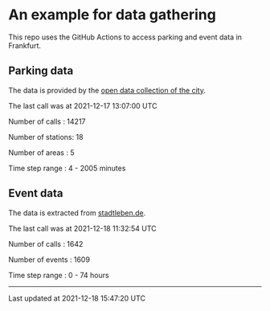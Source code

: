# An example for data gathering

This repo uses the GitHub Actions to access parking and event data in Frankfurt.

## Parking data
The data is provided by the [open data collection of the city](https://www.offenedaten.frankfurt.de/).

The last call was at 2021-12-17 13:07:00 UTC

Number of calls   : 14217

Number of stations:    18

Number of areas   :     5

Time step range   :     4 -  2005 minutes


## Event data
The data is extracted from [stadtleben.de](https://stadtleben.de/frankfurt/).

The last call was at 2021-12-18 11:32:54 UTC

Number of calls   : 1642

Number of events  : 1609

Time step range   :    0 -   74 hours


----

Last updated at 2021-12-18 15:47:20 UTC
